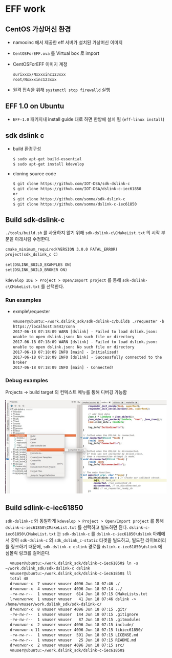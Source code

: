 # EFF work

## CentOS 가상머신 환경
+ namooinc 에서 제공한 eff 서버가 설치된 가상머신 이미지
+ `CentOSForEFF.ova` 를 Virtual box 로 import 
+ CentOSForEFF 이미지 계정
    
      surixxxx/Nxxxxinc123xxx
      root/Nxxxxinc123xxx
   
+ 원격 접속을 위해 `systemctl stop firewalld` 실행


## EFF 1.0 on Ubuntu

  + `EFF-1.0` 패키지내 install guide 대로 하면 한방에 설치 됨 (`eff-linux install`)

## sdk dslink c
  
  + build 환경구성 
        
        $ sudo apt-get build-essential
        $ sudo apt-get install kdevelop

  + cloning source code

        $ git clone https://github.com/IOT-DSA/sdk-dslink-c
        $ git clone https://github.com/IOT-DSA/dslink-c-iec61850
        or
        $ git clone https://github.com/somma/sdk-dslink-c
        $ git clone https://github.com/somma/dslink-c-iec61850
  
## Build sdk-dslink-c
`./tools/build.sh` 를 사용하지 않기 위해 `sdk-dslink-c\CMakeList.txt` 의 시작 부분을 아래처럼 수정한다.

    cmake_minimum_required(VERSION 3.0.0 FATAL_ERROR)
    project(sdk_dslink_c C)

    set(DSLINK_BUILD_EXAMPLES ON)
    set(DSLINK_BUILD_BROKER ON)

`kdevelop IDE > Project > Open/Import project` 를 통해 `sdk-dslink-c\CMakeList.txt` 를 선택한다. 

### Run examples

+ exmple\requester

      vmuser@ubuntu:~/work.dslink_sdk/sdk-dslink-c/build$ ./requester -b https://localhost:8443/conn
      2017-06-18 07:18:09 WARN [dslink] - Failed to load dslink.json: unable to open dslink.json: No such file or directory
      2017-06-18 07:18:09 WARN [dslink] - Failed to load dslink.json: unable to open dslink.json: No such file or directory
      2017-06-18 07:18:09 INFO [main] - Initialized!
      2017-06-18 07:18:09 INFO [dslink] - Successfully connected to the broker
      2017-06-18 07:18:09 INFO [main] - Connected!

### Debug examples
Projects -> build target 의 컨텍스트 메뉴를 통해 디버깅 가능함

![debug](img/kdevelop.png)

## Build sdlink-c-iec61850 

`sdk-dslink-c` 와 동일하게 `kdevelop > Project > Open/Import project` 를 통해 `dslink-c-iec61850\CMakeList.txt` 를 선택하고 빌드하면 된다.
`dslink-c-iec61850\CMakeList.txt` 는 `sdk-dslink-c` 를 `dslink-c-iec61850\dslink` 아래에서 찾아 `sdk-dslink-c` 의 `sdk_dslink_c-static` 타겟을 빌드하고, 빌드한 라이브러리를 링크하기 때문에, `sdk-dslink-c dslink` 경로를 `dslink-c-iec61850\dslink` 에 심볼릭 링크를 걸어준다. 

      vmuser@ubuntu:~/work.dslink_sdk/dslink-c-iec61850$ ln -s  ~/work.dslink_sdk/sdk-dslink-c dslink
      vmuser@ubuntu:~/work.dslink_sdk/dslink-c-iec61850$ ll
      total 48
      drwxrwxr-x  7 vmuser vmuser 4096 Jun 18 07:46 ./
      drwxrwxr-x  4 vmuser vmuser 4096 Jun 18 07:14 ../
      -rw-rw-r--  1 vmuser vmuser  614 Jun 18 07:15 CMakeLists.txt
      lrwxrwxrwx  1 vmuser vmuser   41 Jun 18 07:46 dslink -> /home/vmuser/work.dslink_sdk/sdk-dslink-c/
      drwxrwxr-x  8 vmuser vmuser 4096 Jun 18 07:15 .git/
      -rw-rw-r--  1 vmuser vmuser  144 Jun 18 07:15 .gitignore
      -rw-rw-r--  1 vmuser vmuser   87 Jun 18 07:15 .gitmodules
      drwxrwxr-x  2 vmuser vmuser 4096 Jun 18 07:15 include/
      drwxrwxr-x 11 vmuser vmuser 4096 Jun 18 07:15 libiec61850/
      -rw-rw-r--  1 vmuser vmuser  591 Jun 18 07:15 LICENSE.md
      -rw-rw-r--  1 vmuser vmuser   25 Jun 18 07:15 README.md
      drwxrwxr-x  2 vmuser vmuser 4096 Jun 18 07:15 src/
      vmuser@ubuntu:~/work.dslink_sdk/dslink-c-iec61850$ 












